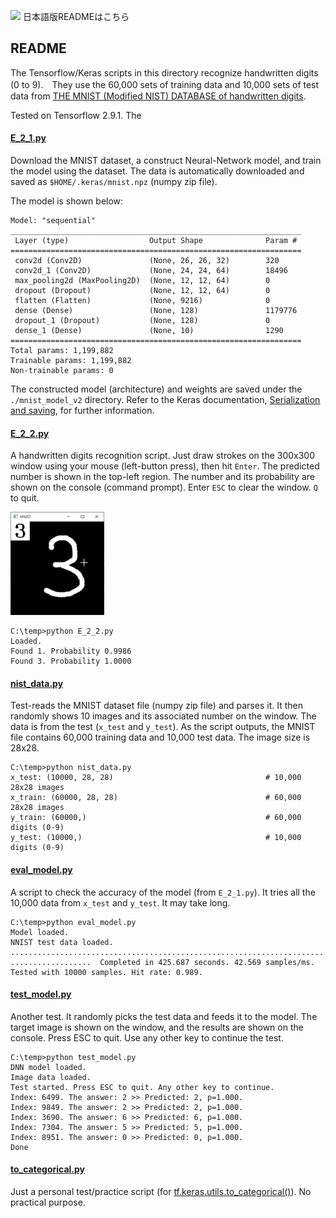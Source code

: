 <a href="./README.jp.md"><img src="https://www.worldometers.info/img/flags/ja-flag.gif" width="50"></img></a> 日本語版READMEはこちら

## README

The Tensorflow/Keras scripts in this directory recognize handwritten digits (0 to 9).　They use the 60,000 sets of training data and 10,000 sets of test data from [THE MNIST (Modified NIST) DATABASE of handwritten digits](http://yann.lecun.com/exdb/mnist/).

Tested on Tensorflow 2.9.1. The


#### [E_2_1.py](./E_2_1.py)

Download the MNIST dataset, a construct Neural-Network model, and train the model using the dataset. The data is automatically downloaded and saved as `$HOME/.keras/mnist.npz` (numpy zip file).

The model is shown below:

```
Model: "sequential"
_________________________________________________________________
 Layer (type)                  Output Shape              Param #
=================================================================
 conv2d (Conv2D)               (None, 26, 26, 32)        320
 conv2d_1 (Conv2D)             (None, 24, 24, 64)        18496
 max_pooling2d (MaxPooling2D)  (None, 12, 12, 64)        0
 dropout (Dropout)             (None, 12, 12, 64)        0
 flatten (Flatten)             (None, 9216)              0
 dense (Dense)                 (None, 128)               1179776
 dropout_1 (Dropout)           (None, 128)               0
 dense_1 (Dense)               (None, 10)                1290
=================================================================
Total params: 1,199,882
Trainable params: 1,199,882
Non-trainable params: 0
```

The constructed model (architecture) and weights are saved under the `./mnist_model_v2` directory. Refer to the Keras documentation, [Serialization and saving](https://keras.io/guides/serialization_and_saving/), for further information.


#### [E_2_2.py](./E_2_2.py)

A handwritten digits recognition script. Just draw strokes on the 300x300 window using your mouse (left-button press), then hit `Enter`. The predicted number is shown in the top-left region. The number and its probability are shown on the console (command prompt). Enter `ESC` to clear the window. `Q` to quit.

<img src="./images/sample.png" width=150></img>

```
C:\temp>python E_2_2.py
Loaded.
Found 1. Probability 0.9986
Found 3. Probability 1.0000
```

#### [nist_data.py](./nist_data.py)

Test-reads the MNIST dataset file (numpy zip file) and parses it. It then randomly shows 10 images and its associated number on the window. The data is from the test (`x_test` and `y_test`). As the script outputs, the MNIST file contains 60,000 training data and 10,000 test data. The image size is 28x28.

```
C:\temp>python nist_data.py
x_test: (10000, 28, 28)                                  # 10,000 28x28 images
x_train: (60000, 28, 28)                                 # 60,000 28x28 images
y_train: (60000,)                                        # 60,000 digits (0-9)
y_test: (10000,)                                         # 10,000 digits (0-9)
```

#### [eval_model.py](./eval_model.py)

A script to check the accuracy of the model (from `E_2_1.py`). It tries all the 10,000 data from `x_test` and `y_test`. It may take long.

```
C:\temp>python eval_model.py
Model loaded.
NNIST test data loaded.
..................................................................................
..................  Completed in 425.687 seconds. 42.569 samples/ms.
Tested with 10000 samples. Hit rate: 0.989.
```

#### [test_model.py](./test_model.py)

Another test. It randomly picks the test data and feeds it to the model. The target image is shown on the window, and the results are shown on the console. Press ESC to quit. Use any other key to continue the test.

```
C:\temp>python test_model.py
DNN model loaded.
Image data loaded.
Test started. Press ESC to quit. Any other key to continue.
Index: 6499. The answer: 2 >> Predicted: 2, p=1.000.
Index: 9849. The answer: 2 >> Predicted: 2, p=1.000.
Index: 3690. The answer: 6 >> Predicted: 6, p=1.000.
Index: 7304. The answer: 5 >> Predicted: 5, p=1.000.
Index: 8951. The answer: 0 >> Predicted: 0, p=1.000.
Done
```

#### [to_categorical.py](./to_categorical.py)

Just a personal test/practice script (for [tf.keras.utils.to_categorical()](https://www.tensorflow.org/api_docs/python/tf/keras/utils/to_categorical)). No practical purpose.
